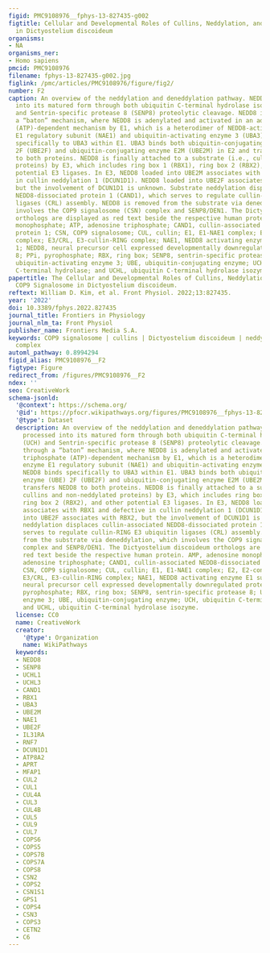 ```yaml
---
figid: PMC9108976__fphys-13-827435-g002
figtitle: Cellular and Developmental Roles of Cullins, Neddylation, and the COP9 Signalosome
  in Dictyostelium discoideum
organisms:
- NA
organisms_ner:
- Homo sapiens
pmcid: PMC9108976
filename: fphys-13-827435-g002.jpg
figlink: /pmc/articles/PMC9108976/figure/fig2/
number: F2
caption: An overview of the neddylation and deneddylation pathway. NEDD8 is processed
  into its matured form through both ubiquitin C-terminal hydrolase isozyme (UCH)
  and Sentrin-specific protease 8 (SENP8) proteolytic cleavage. NEDD8 is passed through
  a “baton” mechanism, where NEDD8 is adenylated and activated in an adenosine triphosphate
  (ATP)-dependent mechanism by E1, which is a heterodimer of NEDD8-activating enzyme
  E1 regulatory subunit (NAE1) and ubiquitin-activating enzyme 3 (UBA3). NEDD8 binds
  specifically to UBA3 within E1. UBA3 binds both ubiquitin-conjugating enzyme (UBE)
  2F (UBE2F) and ubiquitin-conjugating enzyme E2M (UBE2M) in E2 and transfers NEDD8
  to both proteins. NEDD8 is finally attached to a substrate (i.e., cullins and non-neddylated
  proteins) by E3, which includes ring box 1 (RBX1), ring box 2 (RBX2), and other
  potential E3 ligases. In E3, NEDD8 loaded into UBE2M associates with RBX1 and defective
  in cullin neddylation 1 (DCUN1D1). NEDD8 loaded into UBE2F associates with RBX2,
  but the involvement of DCUN1D1 is unknown. Substrate neddylation displaces cullin-associated
  NEDD8-dissociated protein 1 (CAND1), which serves to regulate cullin-RING E3 ubiquitin
  ligases (CRL) assembly. NEDD8 is removed from the substrate via deneddylation, which
  involves the COP9 signalosome (CSN) complex and SENP8/DEN1. The Dictyostelium discoideum
  orthologs are displayed as red text beside the respective human protein. AMP, adenosine
  monophosphate; ATP, adenosine triphosphate; CAND1, cullin-associated NEDD8-dissociated
  protein 1; CSN, COP9 signalosome; CUL, cullin; E1, E1-NAE1 complex; E2, E2-conjugation
  complex; E3/CRL, E3-cullin-RING complex; NAE1, NEDD8 activating enzyme E1 subunit
  1; NEDD8, neural precursor cell expressed developmentally downregulated protein
  8; PPi, pyrophosphate; RBX, ring box; SENP8, sentrin-specific protease 8; UBA3,
  ubiquitin-activating enzyme 3; UBE, ubiquitin-conjugating enzyme; UCH, ubiquitin
  C-terminal hydrolase; and UCHL, ubiquitin C-terminal hydrolase isozyme.
papertitle: The Cellular and Developmental Roles of Cullins, Neddylation, and the
  COP9 Signalosome in Dictyostelium discoideum.
reftext: William D. Kim, et al. Front Physiol. 2022;13:827435.
year: '2022'
doi: 10.3389/fphys.2022.827435
journal_title: Frontiers in Physiology
journal_nlm_ta: Front Physiol
publisher_name: Frontiers Media S.A.
keywords: COP9 signalosome | cullins | Dictyostelium discoideum | neddylation | SCF
  complex
automl_pathway: 0.8994294
figid_alias: PMC9108976__F2
figtype: Figure
redirect_from: /figures/PMC9108976__F2
ndex: ''
seo: CreativeWork
schema-jsonld:
  '@context': https://schema.org/
  '@id': https://pfocr.wikipathways.org/figures/PMC9108976__fphys-13-827435-g002.html
  '@type': Dataset
  description: An overview of the neddylation and deneddylation pathway. NEDD8 is
    processed into its matured form through both ubiquitin C-terminal hydrolase isozyme
    (UCH) and Sentrin-specific protease 8 (SENP8) proteolytic cleavage. NEDD8 is passed
    through a “baton” mechanism, where NEDD8 is adenylated and activated in an adenosine
    triphosphate (ATP)-dependent mechanism by E1, which is a heterodimer of NEDD8-activating
    enzyme E1 regulatory subunit (NAE1) and ubiquitin-activating enzyme 3 (UBA3).
    NEDD8 binds specifically to UBA3 within E1. UBA3 binds both ubiquitin-conjugating
    enzyme (UBE) 2F (UBE2F) and ubiquitin-conjugating enzyme E2M (UBE2M) in E2 and
    transfers NEDD8 to both proteins. NEDD8 is finally attached to a substrate (i.e.,
    cullins and non-neddylated proteins) by E3, which includes ring box 1 (RBX1),
    ring box 2 (RBX2), and other potential E3 ligases. In E3, NEDD8 loaded into UBE2M
    associates with RBX1 and defective in cullin neddylation 1 (DCUN1D1). NEDD8 loaded
    into UBE2F associates with RBX2, but the involvement of DCUN1D1 is unknown. Substrate
    neddylation displaces cullin-associated NEDD8-dissociated protein 1 (CAND1), which
    serves to regulate cullin-RING E3 ubiquitin ligases (CRL) assembly. NEDD8 is removed
    from the substrate via deneddylation, which involves the COP9 signalosome (CSN)
    complex and SENP8/DEN1. The Dictyostelium discoideum orthologs are displayed as
    red text beside the respective human protein. AMP, adenosine monophosphate; ATP,
    adenosine triphosphate; CAND1, cullin-associated NEDD8-dissociated protein 1;
    CSN, COP9 signalosome; CUL, cullin; E1, E1-NAE1 complex; E2, E2-conjugation complex;
    E3/CRL, E3-cullin-RING complex; NAE1, NEDD8 activating enzyme E1 subunit 1; NEDD8,
    neural precursor cell expressed developmentally downregulated protein 8; PPi,
    pyrophosphate; RBX, ring box; SENP8, sentrin-specific protease 8; UBA3, ubiquitin-activating
    enzyme 3; UBE, ubiquitin-conjugating enzyme; UCH, ubiquitin C-terminal hydrolase;
    and UCHL, ubiquitin C-terminal hydrolase isozyme.
  license: CC0
  name: CreativeWork
  creator:
    '@type': Organization
    name: WikiPathways
  keywords:
  - NEDD8
  - SENP8
  - UCHL1
  - UCHL3
  - CAND1
  - RBX1
  - UBA3
  - UBE2M
  - NAE1
  - UBE2F
  - IL31RA
  - RNF7
  - DCUN1D1
  - ATP8A2
  - APRT
  - MFAP1
  - CUL2
  - CUL1
  - CUL4A
  - CUL3
  - CUL4B
  - CUL5
  - CUL9
  - CUL7
  - COPS6
  - COPS5
  - COPS7B
  - COPS7A
  - COPS8
  - CSN2
  - COPS2
  - CSN1S1
  - GPS1
  - COPS4
  - CSN3
  - COPS3
  - CETN2
  - C6
---
```

